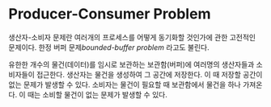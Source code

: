 # Producer-Consumer Problem
생산자-소비자 문제란 여러개의 프로세스를 어떻게 동기화할 것인가에 관한 고전적인 문제이다. 한정 버퍼 문제*bounded-buffer problem* 라고도 불린다.

유한한 개수의 물건(데이터)를 임시로 보관하는 보관함(버퍼)에 여러명의 생산자들과 소비자들이 접근한다. 생산자는 물건을 생성하여 그 공간에 저장한다. 이 때 저장할 공간이 없는 문제가 발생할 수 있다. 소비자는 물건이 필요할 때 보관함에서 물건을 하나 가져온다. 이 때는 소비할 물건이 없는 문제가 발생할 수 있다.